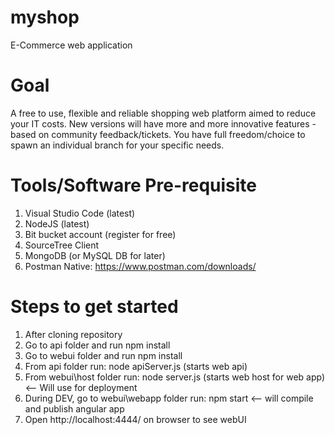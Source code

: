 # myshop
E-Commerce web application

# Goal
A free to use, flexible and reliable shopping web platform aimed to reduce your IT costs.
New versions will have more and more innovative features - based on community feedback/tickets.
You have full freedom/choice to spawn an individual branch for your specific needs.

# Tools/Software Pre-requisite
1. Visual Studio Code (latest)
2. NodeJS (latest)
3. Bit bucket account (register for free)
4. SourceTree Client
5. MongoDB (or MySQL DB for later)
6. Postman Native: https://www.postman.com/downloads/

# Steps to get started
1. After cloning repository
2. Go to api folder and run npm install
3. Go to webui folder and run npm install
4. From api folder run: node apiServer.js (starts web api)
5. From webui\host folder run: node server.js (starts web host for web app) <-- Will use for deployment
6. During DEV, go to webui\webapp folder run: npm start <-- will compile and publish angular app
7. Open http://localhost:4444/ on browser to see webUI
